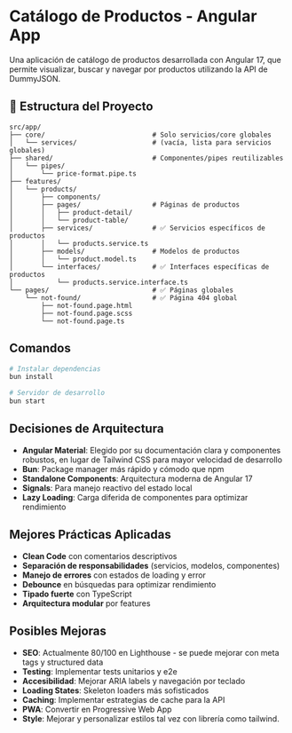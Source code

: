 # Catálogo de Productos - Angular App

Una aplicación de catálogo de productos desarrollada con Angular 17, que permite visualizar, buscar y navegar por productos utilizando la API de DummyJSON.

## 📁 Estructura del Proyecto

```mkd
src/app/
├── core/                           # Solo servicios/core globales
│   └── services/                   # (vacía, lista para servicios globales)
├── shared/                         # Componentes/pipes reutilizables
│   └── pipes/
│       └── price-format.pipe.ts
├── features/
│   └── products/
│       ├── components/            
│       ├── pages/                  # Páginas de productos
│       │   ├── product-detail/
│       │   └── product-table/
│       ├── services/               # ✅ Servicios específicos de productos
│       │   └── products.service.ts
│       ├── models/                 # Modelos de productos
│       │   └── product.model.ts
│       └── interfaces/             # ✅ Interfaces específicas de productos
│           └── products.service.interface.ts
└── pages/                          # ✅ Páginas globales
    └── not-found/                  # ✅ Página 404 global
        ├── not-found.page.html
        ├── not-found.page.scss
        └── not-found.page.ts
```

## Comandos

```bash
# Instalar dependencias
bun install

# Servidor de desarrollo
bun start

```

## Decisiones de Arquitectura

- **Angular Material**: Elegido por su documentación clara y componentes robustos, en lugar de Tailwind CSS para mayor velocidad de desarrollo
- **Bun**: Package manager más rápido y cómodo que npm
- **Standalone Components**: Arquitectura moderna de Angular 17
- **Signals**: Para manejo reactivo del estado local
- **Lazy Loading**: Carga diferida de componentes para optimizar rendimiento

## Mejores Prácticas Aplicadas

- **Clean Code** con comentarios descriptivos
- **Separación de responsabilidades** (servicios, modelos, componentes)
- **Manejo de errores** con estados de loading y error
- **Debounce** en búsquedas para optimizar rendimiento
- **Tipado fuerte** con TypeScript
- **Arquitectura modular** por features

## Posibles Mejoras

- **SEO**: Actualmente 80/100 en Lighthouse - se puede mejorar con meta tags y structured data
- **Testing**: Implementar tests unitarios y e2e
- **Accesibilidad**: Mejorar ARIA labels y navegación por teclado
- **Loading States**: Skeleton loaders más sofisticados
- **Caching**: Implementar estrategias de cache para la API
- **PWA**: Convertir en Progressive Web App
- **Style**: Mejorar y personalizar estilos tal vez con librería como tailwind.
